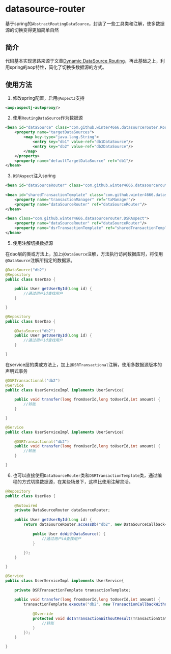 # datasource-router
基于spring的`AbstractRoutingDataSource`，封装了一些工具类和注解，使多数据源的切换变得更加简单自然

## 简介
代码基本实现思路来源于文章[Dynamic DataSource Routing](https://spring.io/blog/2007/01/23/dynamic-datasource-routing/)，再此基础之上，利用spring的aop特性，简化了切换多数据源的方式。

## 使用方法
1. 修改spring配置，启用`@AspectJ`支持
```xml
<aop:aspectj-autoproxy/>
```

2. 使用`RoutingDataSource`作为数据源
```xml
<bean id="dataSource" class="com.github.winter4666.datasourcerouter.RoutingDataSource">
    <property name="targetDataSources">
        <map key-type="java.lang.String">
            <entry key="db1" value-ref="db1DataSource"/>
            <entry key="db2" value-ref="db2DataSource"/>
        </map>
    </property>
    <property name="defaultTargetDataSource" ref="db1"/>
</bean>
```

3. `DSRAspect`注入spring
```xml
<bean id="dataSourceRouter" class="com.github.winter4666.datasourcerouter.DataSourceRouter"/>
    
<bean id="sharedTransactionTemplate" class="com.github.winter4666.datasourcerouter.DSRTransactionTemplate">
    <property name="transactionManager" ref="txManager"/>
    <property name="dataSourceRouter" ref="dataSourceRouter"/>
</bean>
   
<bean class="com.github.winter4666.datasourcerouter.DSRAspect">
    <property name="dataSourceRouter" ref="dataSourceRouter"/>
    <property name="dsrTransactionTemplate" ref="sharedTransactionTemplate"/>
</bean>
```

5. 使用注解切换数据源

在dao层的类或方法上，加上`@DataSource`注解，方法执行访问数据库时，将使用`@DataSource`注解所指定的数据源。
```java
@DataSource("db2")
@Repository
public class UserDao {
	
	public User getUserById(Long id) {
		//通过用户id查找用户
	}

}
```
```java
@Repository
public class UserDao {
	
	@DataSource("db2")
	public User getUserById(Long id) {
		//通过用户id查找用户
	}

}
```
在service层的类或方法上，加上`@DSRTransactional`注解，使用多数据源版本的声明式事务
```java
@DSRTransactional("db2")
@Service
public class UserServiceImpl implements UserService{
	
	public void transfer(long fromUserId,long toUserId,int amount) {
		//转账
	}

}
```
```java
@Service
public class UserServiceImpl implements UserService{
	
	@DSRTransactional("db2")
	public void transfer(long fromUserId,long toUserId,int amount) {
		//转账
	}

}
```

6. 也可以直接使用`DataSourceRouter`类和`DSRTransactionTemplate`类，通过编程的方式切换数据源，在某些场景下，这样比使用注解灵活。
```java
@Repository
public class UserDao {
	
	@Autowired
	private DataSourceRouter dataSourceRouter;
	
	public User getUserById(Long id) {
		return dataSourceRouter.accessDb("db2", new DataSourceCallback<User>() {
		
			public User doWithDataSource() {
				//通过用户id查找用户
			}
			
		});
	}

}
```
```java
@Service
public class UserServiceImpl implements UserService{
	
	private DSRTransactionTemplate transactionTemplate;
	
	public void transfer(long fromUserId,long toUserId,int amount) {
		transactionTemplate.execute("db2", new TransactionCallbackWithoutResult() {
			
			@Override
			protected void doInTransactionWithoutResult(TransactionStatus status) {
				//转账
			}
		});
	}

}
```